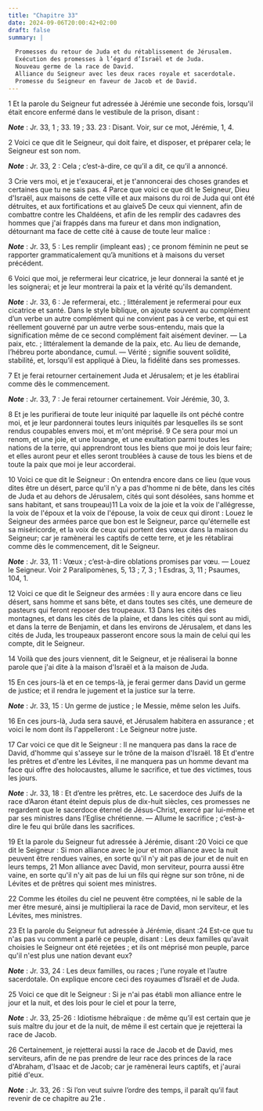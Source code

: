 ```yaml
---
title: "Chapitre 33"
date: 2024-09-06T20:00:42+02:00
draft: false
summary: |
  
  Promesses du retour de Juda et du rétablissement de Jérusalem.
  Exécution des promesses à l’égard d’Israël et de Juda.
  Nouveau germe de la race de David.
  Alliance du Seigneur avec les deux races royale et sacerdotale.
  Promesse du Seigneur en faveur de Jacob et de David.
---
```



1 Et la parole du Seigneur fut adressée à Jérémie une seconde fois, lorsqu'il était encore enfermé dans le vestibule de la prison, disant :

***Note*** :  Jr. 33, 1 ; 33. 19 ; 33. 23 : Disant. Voir, sur ce mot, Jérémie, 1, 4.


2 Voici ce que dit le Seigneur, qui doit faire, et disposer, et préparer cela; le Seigneur est son nom.

***Note*** :  Jr. 33, 2 : Cela ; c’est-à-dire, ce qu’il a dit, ce qu’il a annoncé.

3 Crie vers moi, et je t'exaucerai, et je t'annoncerai des choses grandes et certaines que tu ne sais pas. 4 Parce que voici ce que dit le Seigneur, Dieu d'Israël, aux maisons de cette ville et aux maisons du roi de Juda qui ont été détruites, et aux fortifications et au glaive5 De ceux qui viennent, afin de combattre contre les Chaldéens, et afin de les remplir des cadavres des hommes que j'ai frappés dans ma fureur et dans mon indignation, détournant ma face de cette cité à cause de toute leur malice :

***Note*** :  Jr. 33, 5 : Les remplir (impleant eas) ; ce pronom féminin ne peut se rapporter grammaticalement qu’à munitions et à maisons du verset précédent.


6 Voici que moi, je refermerai leur cicatrice, je leur donnerai la santé et je les soignerai; et je leur montrerai la paix et la vérité qu'ils demandent.

***Note*** :  Jr. 33, 6 : Je refermerai, etc. ; littéralement je refermerai pour eux cicatrice et santé. Dans le style biblique, on ajoute souvent au complément d’un verbe un autre complément qui ne convient pas à ce verbe, et qui est réellement gouverné par un autre verbe sous-entendu, mais que la signification même de ce second complément fait aisément deviner. ― La paix, etc. ; littéralement la demande de la paix, etc. Au lieu de demande, l’hébreu porte abondance, cumul. ― Vérité ; signifie souvent solidité, stabilité, et, lorsqu’il est appliqué à Dieu, la fidélité dans ses promesses.

7 Et je ferai retourner certainement Juda et Jérusalem; et je les établirai comme dès le commencement.

***Note*** :  Jr. 33, 7 : Je ferai retourner certainement. Voir Jérémie, 30, 3.

8 Et je les purifierai de toute leur iniquité par laquelle ils ont péché contre moi, et je leur pardonnerai toutes leurs iniquités par lesquelles ils se sont rendus coupables envers moi, et m'ont méprisé. 9 Ce sera pour moi un renom, et une joie, et une louange, et une exultation parmi toutes les nations de la terre, qui apprendront tous les biens que moi je dois leur faire; et elles auront peur et elles seront troublées à cause de tous les biens et de toute la paix que moi je leur accorderai.


10 Voici ce que dit le Seigneur : On entendra encore dans ce lieu (que vous dites être un désert, parce qu'il n'y a pas d'homme ni de bête, dans les cités de Juda et au dehors de Jérusalem, cités qui sont désolées, sans homme et sans habitant, et sans troupeau)11 La voix de la joie et la voix de l'allégresse, la voix de l'époux et la voix de l'épouse, la voix de ceux qui diront : Louez le Seigneur des armées parce que bon est le Seigneur, parce qu'éternelle est sa miséricorde, et la voix de ceux qui portent des vœux dans la maison du Seigneur; car je ramènerai les captifs de cette terre, et je les rétablirai comme dès le commencement, dit le Seigneur.

***Note*** :  Jr. 33, 11 : Vœux ; c’est-à-dire oblations promises par vœu. ― Louez le Seigneur. Voir 2 Paralipomènes, 5, 13 ; 7, 3 ; 1 Esdras, 3, 11 ; Psaumes, 104, 1.


12 Voici ce que dit le Seigneur des armées : Il y aura encore dans ce lieu désert, sans homme et sans bête, et dans toutes ses cités, une demeure de pasteurs qui feront reposer des troupeaux. 13 Dans les cités des montagnes, et dans les cités de la plaine, et dans les cités qui sont au midi, et dans la terre de Benjamin, et dans les environs de Jérusalem, et dans les cités de Juda, les troupeaux passeront encore sous la main de celui qui les compte, dit le Seigneur.


14 Voilà que des jours viennent, dit le Seigneur, et je réaliserai la bonne parole que j'ai dite à la maison d'Israël et à la maison de Juda.


15 En ces jours-là et en ce temps-là, je ferai germer dans David un germe de justice; et il rendra le jugement et la justice sur la terre.

***Note*** :  Jr. 33, 15 : Un germe de justice ; le Messie, même selon les Juifs.


16 En ces jours-là, Juda sera sauvé, et Jérusalem habitera en assurance ; et voici le nom dont ils l'appelleront : Le Seigneur notre juste.


17 Car voici ce que dit le Seigneur : Il ne manquera pas dans la race de David, d'homme qui s'asseye sur le trône de la maison d'Israël. 18 Et d'entre les prêtres et d'entre les Lévites, il ne manquera pas un homme devant ma face qui offre des holocaustes, allume le sacrifice, et tue des victimes, tous les jours.

***Note*** :  Jr. 33, 18 : Et d’entre les prêtres, etc. Le sacerdoce des Juifs de la race d’Aaron étant éteint depuis plus de dix-huit siècles, ces promesses ne regardent que le sacerdoce éternel de Jésus-Christ, exercé par lui-même et par ses ministres dans l’Eglise chrétienne. ― Allume le sacrifice ; c’est-à-dire le feu qui brûle dans les sacrifices.


19 Et la parole du Seigneur fut adressée à Jérémie, disant :20 Voici ce que dit le Seigneur : Si mon alliance avec le jour et mon alliance avec la nuit peuvent être rendues vaines, en sorte qu'il n'y ait pas de jour et de nuit en leurs temps, 21 Mon alliance avec David, mon serviteur, pourra aussi être vaine, en sorte qu'il n'y ait pas de lui un fils qui règne sur son trône, ni de Lévites et de prêtres qui soient mes ministres.


22 Comme les étoiles du ciel ne peuvent être comptées, ni le sable de la mer être mesuré, ainsi je multiplierai la race de David, mon serviteur, et les Lévites, mes ministres.


23 Et la parole du Seigneur fut adressée à Jérémie, disant :24 Est-ce que tu n'as pas vu comment a parlé ce peuple, disant : Les deux familles qu'avait choisies le Seigneur ont été rejetées ; et ils ont méprisé mon peuple, parce qu'il n'est plus une nation devant eux?

***Note*** :  Jr. 33, 24 : Les deux familles, ou races ; l’une royale et l’autre sacerdotale. On explique encore ceci des royaumes d’Israël et de Juda.


25 Voici ce que dit le Seigneur : Si je n'ai pas établi mon alliance entre le jour et la nuit, et des lois pour le ciel et pour la terre,

***Note*** :  Jr. 33, 25-26 : Idiotisme hébraïque : de même qu’il est certain que je suis maître du jour et de la nuit, de même il est certain que je rejetterai la race de Jacob.

26 Certainement, je rejetterai aussi la race de Jacob et de David, mes serviteurs, afin de ne pas prendre de leur race des princes de la race d'Abraham, d'Isaac et de Jacob; car je ramènerai leurs captifs, et j'aurai pitié d'eux.

***Note*** :  Jr. 33, 26 : Si l’on veut suivre l’ordre des temps, il paraît qu’il faut revenir de ce chapitre au 21e .

